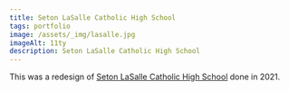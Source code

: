```yaml
---
title: Seton LaSalle Catholic High School
tags: portfolio
image: /assets/_img/lasalle.jpg
imageAlt: 11ty
description: Seton LaSalle Catholic High School
---
```


This was a redesign of [Seton LaSalle Catholic High School](https://www.slshs.org/) done in 2021.